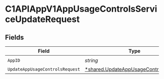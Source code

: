 # C1APIAppV1AppUsageControlsServiceUpdateRequest


## Fields

| Field                                                                                                | Type                                                                                                 | Required                                                                                             | Description                                                                                          |
| ---------------------------------------------------------------------------------------------------- | ---------------------------------------------------------------------------------------------------- | ---------------------------------------------------------------------------------------------------- | ---------------------------------------------------------------------------------------------------- |
| `AppID`                                                                                              | *string*                                                                                             | :heavy_check_mark:                                                                                   | N/A                                                                                                  |
| `UpdateAppUsageControlsRequest`                                                                      | [*shared.UpdateAppUsageControlsRequest](../../../pkg/models/shared/updateappusagecontrolsrequest.md) | :heavy_minus_sign:                                                                                   | N/A                                                                                                  |